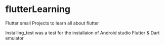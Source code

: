 # flutterLearning
Flutter small Projects to learn all about flutter

Installing_test was a test for the installaion of 
  Android studio
  Flutter & Dart
  emulator

